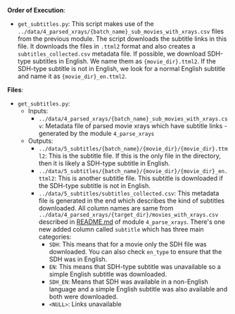 **Order of Execution**:
- `get_subtitles.py`: This script makes use of the `../data/4_parsed_xrays/{batch_name}_sub_movies_with_xrays.csv` files from the previous module. The script downloads the subtitle links in this file. It downloads the files in `.ttml2` format and also creates a `subtitles_collected.csv` metadata file. If possible, we download SDH-type subtitles in English. We name them as `{movie_dir}.ttml2`. If the SDH-type subtitle is not in English, we look for a normal English subtitle and name it as `{movie_dir}_en.ttml2`.

**Files**:
- `get_subtitles.py`:
    - Inputs:
        -  `../data/4_parsed_xrays/{batch_name}_sub_movies_with_xrays.csv`: Metadata file of parsed movie xrays which have subtitle links - generated by the module `4_parse_xrays`
    - Outputs:
        - `../data/5_subtitles/{batch_name}/{movie_dir}/{movie_dir}.ttml2`: This is the subtitle file. If this is the only file in the directory, then it is likely a SDH-type subtitle in English.
        - `../data/5_subtitles/{batch_name}/{movie_dir}/{movie_dir}_en.ttml2`: This is another subtitle file. This subtitle is downloaded if the SDH-type subtitle is not in English.
        - `../data/5_subtitles/subtitles_collected.csv`: This metadata file is generated in the end which describes the kind of subtitles downloaded. All column names are same from `../data/4_parsed_xrays/{target_dir}/movies_with_xrays.csv` described in [README.md](../4_parse_xrays/README.md) of module `4_parse_xrays`. There's one new added column called `subtitle` which has three main categories:
            - `SDH`: This means that for a movie only the SDH file was downloaded. You can also check `en_type` to ensure that the SDH was in English.
            - `EN`: This means that SDH-type subtitle was unavailable so a simple English subtitle was downloaded.
            - `SDH_EN`: Means that SDH was available in a non-English language and a simple English subtitle was also available and both were downloaded. 
            -  `<NULL>`: Links unavailable